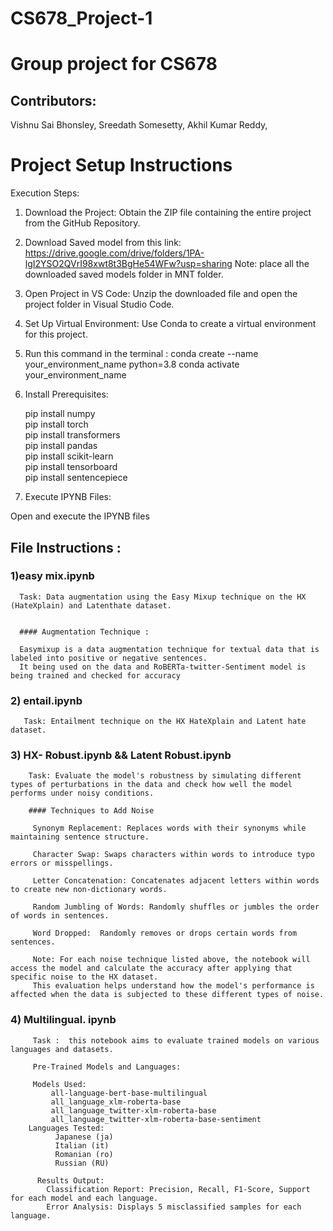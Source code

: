 # CS678_Project-1
# Group project for CS678

## Contributors:
Vishnu Sai Bhonsley, 
Sreedath Somesetty, 
Akhil Kumar Reddy, 


# Project Setup Instructions
 Execution Steps:

1) Download the Project:  Obtain the ZIP file containing the entire project from the GitHub Repository.

2) Download Saved model from this link: https://drive.google.com/drive/folders/1PA-lgI2YSO2QVrI98xwt8t3BgHe54WFw?usp=sharing
  Note: place all the downloaded saved models folder in MNT folder.

4) Open Project in VS Code: Unzip the downloaded file and open the project folder in Visual Studio Code.

5) Set Up Virtual Environment: Use Conda to create a virtual environment for this project.

6) Run this command in the terminal :
 conda create --name your_environment_name python=3.8
 conda activate your_environment_name

 
7) Install Prerequisites:

   pip install numpy<br>
   pip install torch<br>
   pip install transformers<br>
   pip install pandas<br>
   pip install scikit-learn<br>
   pip install tensorboard<br>
   pip install sentencepiece<br>

8) Execute IPYNB Files:

Open and execute the IPYNB files 



## File Instructions :

### 1)easy mix.ipynb
      Task: Data augmentation using the Easy Mixup technique on the HX (HateXplain) and Latenthate dataset.
     

      #### Augmentation Technique :
      
      Easymixup is a data augmentation technique for textual data that is labeled into positive or negative sentences.
      It being used on the data and RoBERTa-twitter-Sentiment model is being trained and checked for accuracy
  
### 2) entail.ipynb
       Task: Entailment technique on the HX HateXplain and Latent hate dataset.

### 3) HX- Robust.ipynb && Latent Robust.ipynb 

        Task: Evaluate the model's robustness by simulating different types of perturbations in the data and check how well the model performs under noisy conditions.

        #### Techniques to Add Noise

         Synonym Replacement: Replaces words with their synonyms while maintaining sentence structure.
         
         Character Swap: Swaps characters within words to introduce typo errors or misspellings. 
         
         Letter Concatenation: Concatenates adjacent letters within words to create new non-dictionary words.
         
         Random Jumbling of Words: Randomly shuffles or jumbles the order of words in sentences.
         
         Word Dropped:  Randomly removes or drops certain words from sentences.

         Note: For each noise technique listed above, the notebook will access the model and calculate the accuracy after applying that specific noise to the HX dataset.
         This evaluation helps understand how the model's performance is affected when the data is subjected to these different types of noise.

### 4) Multilingual. ipynb 
         Task :  this notebook aims to evaluate trained models on various languages and datasets.

         Pre-Trained Models and Languages:

         Models Used:
             all-language-bert-base-multilingual
             all_language_xlm-roberta-base
             all_language_twitter-xlm-roberta-base
             all_language_twitter-xlm-roberta-base-sentiment
        Languages Tested:
              Japanese (ja)
              Italian (it)
              Romanian (ro)
              Russian (RU)

          Results Output:
            Classification Report: Precision, Recall, F1-Score, Support for each model and each language.
            Error Analysis: Displays 5 misclassified samples for each language.
         

        



